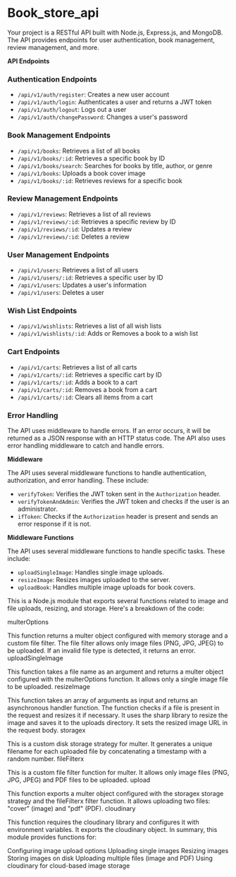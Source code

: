 # Book_store_api

Your project is a RESTful API built with Node.js, Express.js, and MongoDB. The API provides endpoints for user authentication, book management, review management, and more.

**API Endpoints**

### Authentication Endpoints

- `/api/v1/auth/register`: Creates a new user account
- `/api/v1/auth/login`: Authenticates a user and returns a JWT token
- `/api/v1/auth/logout`: Logs out a user
- `/api/v1/auth/changePassword`: Changes a user's password

### Book Management Endpoints

- `/api/v1/books`: Retrieves a list of all books
- `/api/v1/books/:id`: Retrieves a specific book by ID
- `/api/v1/books/search`: Searches for books by title, author, or genre
- `/api/v1/books`: Uploads a book cover image
- `/api/v1/books/:id`: Retrieves reviews for a specific book

### Review Management Endpoints

- `/api/v1/reviews`: Retrieves a list of all reviews
- `/api/v1/reviews/:id`: Retrieves a specific review by ID
- `/api/v1/reviews/:id`: Updates a review
- `/api/v1/reviews/:id`: Deletes a review

### User Management Endpoints

- `/api/v1/users`: Retrieves a list of all users
- `/api/v1/users/:id`: Retrieves a specific user by ID
- `/api/v1/users`: Updates a user's information
- `/api/v1/users`: Deletes a user

### Wish List Endpoints

- `/api/v1/wishlists`: Retrieves a list of all wish lists
- `/api/v1/wishlists/:id`: Adds or Removes a book to a wish list

### Cart Endpoints

- `/api/v1/carts`: Retrieves a list of all carts
- `/api/v1/carts/:id`: Retrieves a specific cart by ID
- `/api/v1/carts/:id`: Adds a book to a cart
- `/api/v1/carts/:id`: Removes a book from a cart
- `/api/v1/carts/:id`: Clears all items from a cart

### Error Handling

The API uses middleware to handle errors. If an error occurs, it will be returned as a JSON response with an HTTP status code. The API also uses error handling middleware to catch and handle errors.

**Middleware**

The API uses several middleware functions to handle authentication, authorization, and error handling. These include:

- `verifyToken`: Verifies the JWT token sent in the `Authorization` header.
- `verifyTokenAndAdmin`: Verifies the JWT token and checks if the user is an administrator.
- `ifToken`: Checks if the `Authorization` header is present and sends an error response if it is not.

**Middleware Functions**

The API uses several middleware functions to handle specific tasks. These include:

- `uploadSingleImage`: Handles single image uploads.
- `resizeImage`: Resizes images uploaded to the server.
- `uploadBook`: Handles multiple image uploads for book covers.

This is a Node.js module that exports several functions related to image and file uploads, resizing, and storage. Here's a breakdown of the code:

multerOptions

This function returns a multer object configured with memory storage and a custom file filter.
The file filter allows only image files (PNG, JPG, JPEG) to be uploaded.
If an invalid file type is detected, it returns an error.
uploadSingleImage

This function takes a file name as an argument and returns a multer object configured with the multerOptions function.
It allows only a single image file to be uploaded.
resizeImage

This function takes an array of arguments as input and returns an asynchronous handler function.
The function checks if a file is present in the request and resizes it if necessary.
It uses the sharp library to resize the image and saves it to the uploads directory.
It sets the resized image URL in the request body.
storagex

This is a custom disk storage strategy for multer.
It generates a unique filename for each uploaded file by concatenating a timestamp with a random number.
fileFilterx

This is a custom file filter function for multer.
It allows only image files (PNG, JPG, JPEG) and PDF files to be uploaded.
upload

This function exports a multer object configured with the storagex storage strategy and the fileFilterx filter function.
It allows uploading two files: "cover" (image) and "pdf" (PDF).
cloudinary

This function requires the cloudinary library and configures it with environment variables.
It exports the cloudinary object.
In summary, this module provides functions for:

Configuring image upload options
Uploading single images
Resizing images
Storing images on disk
Uploading multiple files (image and PDF)
Using cloudinary for cloud-based image storage

